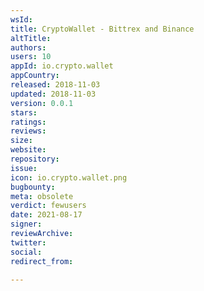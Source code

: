 ```yaml
---
wsId: 
title: CryptoWallet - Bittrex and Binance
altTitle: 
authors: 
users: 10
appId: io.crypto.wallet
appCountry: 
released: 2018-11-03
updated: 2018-11-03
version: 0.0.1
stars: 
ratings: 
reviews: 
size: 
website: 
repository: 
issue: 
icon: io.crypto.wallet.png
bugbounty: 
meta: obsolete
verdict: fewusers
date: 2021-08-17
signer: 
reviewArchive: 
twitter: 
social: 
redirect_from: 

---
```


